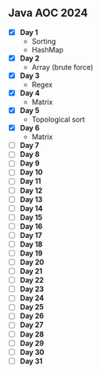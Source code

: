 ## Java AOC 2024

- [x] **Day 1**
  - Sorting
  - HashMap
- [x] **Day 2**
  - Array (brute force)
- [x] **Day 3**
  - Regex
- [x] **Day 4**
  - Matrix
- [x] **Day 5**
  - Topological sort
- [x] **Day 6**
  - Matrix
- [ ] **Day 7**
- [ ] **Day 8**
- [ ] **Day 9**
- [ ] **Day 10**
- [ ] **Day 11**
- [ ] **Day 12**
- [ ] **Day 13**
- [ ] **Day 14**
- [ ] **Day 15**
- [ ] **Day 16**
- [ ] **Day 17**
- [ ] **Day 18**
- [ ] **Day 19**
- [ ] **Day 20**
- [ ] **Day 21**
- [ ] **Day 22**
- [ ] **Day 23**
- [ ] **Day 24**
- [ ] **Day 25**
- [ ] **Day 26**
- [ ] **Day 27**
- [ ] **Day 28**
- [ ] **Day 29**
- [ ] **Day 30**
- [ ] **Day 31**